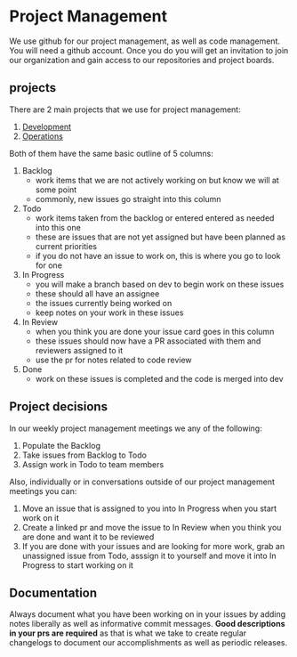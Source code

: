 # Project Management

We use github for our project management, as well as code management. You will need a github account. Once you do you will get an invitation to join our organization and gain access to our repositories and project boards.

## projects

There are 2 main projects that we use for project management:

1. [Development](https://github.com/orgs/CuBoulder/projects/16)
2. [Operations](https://github.com/orgs/CuBoulder/projects/15)

Both of them have the same basic outline of 5 columns:

1. Backlog
    - work items that we are not actively working on but know we will at some point
    - commonly, new issues go straight into this column
2. Todo
    - work items taken from the backlog or entered entered as needed into this one
    - these are issues that are not yet assigned but have been planned as current priorities
    - if you do not have an issue to work on, this is where you go to look for one
3. In Progress
    - you will make a branch based on dev to begin work on these issues
    - these should all have an assignee
    - the issues currently being worked on
    - keep notes on your work in these issues
4. In Review
    - when you think you are done your issue card goes in this column
    - these issues should now have a PR associated with them and reviewers assigned to it
    - use the pr for notes related to code review
5. Done
    - work on these issues is completed and the code is merged into dev

## Project decisions

In our weekly project management meetings we any of the following:

1. Populate the Backlog
2. Take issues from Backlog to Todo
3. Assign work in Todo to team members

Also, individually or in conversations outside of our project management meetings you can:

1. Move an issue that is assigned to you into In Progress when you start work on it
2. Create a linked pr and move the issue to In Review when you think you are done and want it to be reviewed
3. If you are done with your issues and are looking for more work, grab an unassigned issue from Todo, asssign it to yourself and move it into In Progress to start working on it


## Documentation

Always document what you have been working on in your issues by adding notes liberally as well as informative commit messages. **Good descriptions in your prs are required** as that is what we take to create regular changelogs to document our accomplishments as well as periodic releases.
